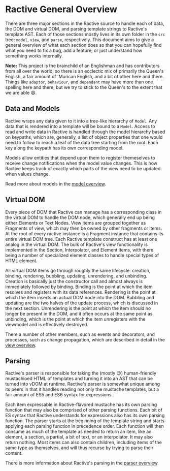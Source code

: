 # Ractive General Overview

There are three major sections in the Ractive source to handle each of data, the DOM and virtual DOM, and parsing template strings to Ractive's template AST. Each of those sections mostly lives in its own folder in the `src` tree: `model`, `view`, and `parse`, respectively. This document aims to give a general overview of what each section does so that you can hopefully find what you need to fix a bug, add a feature, or just understand how something works internally.

__Note:__ This project is the brainchild of an Englishman and has contributors from all over the world, so there is an ecclectic mix of primarily the Queen's English, a fair amount of 'Murican English, and a bit of other here and there. Things like `adaptor`, `behaviour`, and `dependant` may have more than one spelling here and there, but we try to stick to the Queen's to the extent that we are able :smile:.

## Data and Models

Ractive wraps any data given to it into a tree-like hierarchy of `Model`. Any data that is rendered into a template will be bound to a `Model`. Access to read and write data in Ractive is handled through the model hierarchy based on keypaths, which are, generally, a list of object properties that one would need to follow to reach a leaf of the data tree starting from the root. Each key along the keypath has its own corresponding model.

Models allow entities that depend upon them to register themeselves to receive change notifications when the model value changes. This is how Ractive keeps track of exactly which parts of the view need to be updated when values change.

Read more about models in the [model overview](model/).

## Virtual DOM

Every piece of DOM that Ractive can manage has a corresponding class in the virtual DOM to handle the DOM node, which generally end up being either Elements or Text Nodes. View items are grouped together as Fragments of view, which may then be owned by other fragments or items. At the root of every ractive instance is a Fragment instance that contains its entire virtual DOM tree. Each Ractive template construct has at least one analog in the virtual DOM. The bulk of Ractive's view functionality is implemented in the Section, Interpolator, and Element items, with there being a number of specialized element classes to handle special types of HTML element.

All virtual DOM items go through roughly the same lifecycle: creation, binding, rendering, bubbling, updating, unrendering, and unbinding. Creation is basically just the constructor call and almost always is immediately followed by binding. Binding is the point at which the item resolves and registers with its data references. Rendering is the point at which the item inserts an actual DOM node into the DOM. Bubbling and updating are the two halves of the update process, which is discussed in the next section. Unrendering is the point at which the item should no longer be present in the DOM, and it often occurs at the same point as unbinding, which is the point at which the item unregisters with the viewmodel and is effectively destroyed.

There a number of other members, such as events and decorators, and processes, such as change propagation, which are described in detail in the [view overview](view/).

## Parsing

Ractive's parser is responsible for taking the (mostly :wink:) human-friendly mustachioed HTML of templates and turning it into an AST that can be turned into vDOM at runtime. Ractive's parser is somewhat unique among its peers in that it handles reading not only the mustache templates, but a fair amount of ES5 and ES6 syntax for expressions.

Each item expressable in Ractive-flavored mustache has its own parsing function that may also be comprised of other parsing functions. Each bit of ES syntax that Ractive understands for expressions also has its own parsing function. The parser starts at the beginning of the template string and starts applying each parsing function in precedence order. Each function will then consume as much of the template as needed to return an item, like an element, a section, a partial, a bit of text, or an interpolator. It may also return nothing. Most items can also contain children, including items of the same type as themselves, and will thus recurse by trying to parse their content.

There is more information about Ractive's parsing in the [parser overview](parse/).

